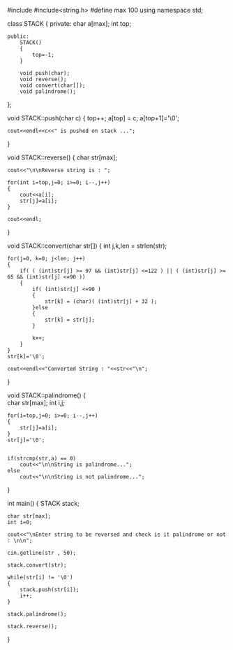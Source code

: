 #include<iostream>
#include<string.h>
#define max 100
using namespace std;

class STACK
{
	private:
		char a[max];
		int top;
	
	public:
		STACK()
		{
			top=-1;	
		}	
		
		void push(char);
		void reverse();	
		void convert(char[]);
		void palindrome();
};

void STACK::push(char c)
{
	top++;
	a[top] = c;
	a[top+1]='\0';
	
	cout<<endl<<c<<" is pushed on stack ...";
}

void STACK::reverse()
{
	char str[max];
	
	cout<<"\n\nReverse string is : ";
		
	for(int i=top,j=0; i>=0; i--,j++)
	{
		cout<<a[i];
		str[j]=a[i];
	}
	
	cout<<endl;
}


void STACK::convert(char str[])
{
	int j,k,len = strlen(str);

	for(j=0, k=0; j<len; j++)
	{
		if( ( (int)str[j] >= 97 && (int)str[j] <=122 ) || ( (int)str[j] >= 65 && (int)str[j] <=90 ))
		{
			if( (int)str[j] <=90 )
			{
				str[k] = (char)( (int)str[j] + 32 );
			}else
			{
				str[k] = str[j];				
			}

			k++;			
		}
	}
	str[k]='\0';

	cout<<endl<<"Converted String : "<<str<<"\n";
}




void STACK::palindrome()
{	
	char str[max];
	int i,j;		

	for(i=top,j=0; i>=0; i--,j++)
	{
		str[j]=a[i];
	}
	str[j]='\0';
	
	
	if(strcmp(str,a) == 0)
		cout<<"\n\nString is palindrome...";
	else
		cout<<"\n\nString is not palindrome...";
}


int main()
{
	STACK stack;

	char str[max];
	int i=0;
	
	cout<<"\nEnter string to be reversed and check is it palindrome or not : \n\n";
	
	cin.getline(str , 50);
	
	stack.convert(str);
	
	while(str[i] != '\0')
	{
		stack.push(str[i]);
		i++;
	}

	stack.palindrome();

	stack.reverse();
	
}
